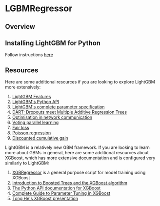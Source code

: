 # LGBMRegressor
## Overview

## Installing LightGBM for Python
Follow instructions [here](https://github.com/Microsoft/LightGBM/tree/master/python-package)

## Resources
Here are some additional resources if you are looking to explore LightGBM more extensively:

1. [LightGBM Features](https://github.com/Microsoft/LightGBM/wiki/Features)
2. [LightGBM's Python API](https://github.com/Microsoft/LightGBM/blob/master/docs/Python-API.md)
3. [LightGBM's complete parameter specification](https://github.com/Microsoft/LightGBM/blob/master/docs/Parameters.md)
4. [DART: Dropouts meet Multiple Additive Regression Trees](https://arxiv.org/pdf/1505.01866.pdf)
5. [Optimisation in network communication](http://wwwi10.lrr.in.tum.de/~gerndt/home/Teaching/HPCSeminar/mpich_multi_coll.pdf)
6. [Voting parallel learning](http://papers.nips.cc/paper/6381-a-communication-efficient-parallel-algorithm-for-decision-tree)
7. [Fair loss](https://www.kaggle.com/c/allstate-claims-severity/discussion/24520)
8. [Poisson regression](https://en.wikipedia.org/wiki/Poisson_regression)
9. [Discounted cumulative gain](https://en.wikipedia.org/wiki/Discounted_cumulative_gain#Normalized_DCG)

LightGBM is a relatively new GBM framework. If you are looking to learn more about GBMs in general, here are some additional resources about XGBoost, which has more extensive documentation and is configured very similarly to LightGBM:

1. [XGBRegressor](https://github.com/albertkklam/XGBRegressor) is a general purpose script for model training using XGBoost
2. [Introduction to Boosted Trees and the XGBoost algorithm](http://xgboost.readthedocs.io/en/latest/model.html)
3. [The Python API documentation for XGBoost](http://xgboost.readthedocs.io/en/latest/python/python_api.html)
4. [Complete Guide to Parameter Tuning in XGBoost](https://www.analyticsvidhya.com/blog/2016/03/complete-guide-parameter-tuning-xgboost-with-codes-python/)
5. [Tong He's XGBoost presentation](https://www.slideshare.net/ShangxuanZhang/xgboost)
